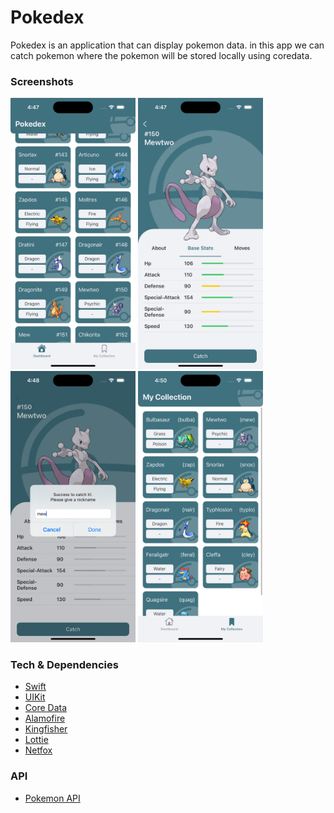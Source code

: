 # Pokedex #
Pokedex is an application that can display pokemon data. in this app we can catch pokemon where the pokemon will be stored locally using coredata.

### Screenshots ###
<img src="screenshots/1.png" width="200">
<img src="screenshots/2.png" width="200">
<img src="screenshots/3.png" width="200">
<img src="screenshots/4.png" width="200">

### Tech & Dependencies ###
* [Swift](https://developer.apple.com/swift/)
* [UIKit](https://developer.apple.com/documentation/uikit)
* [Core Data](https://developer.apple.com/documentation/coredata)
* [Alamofire](https://github.com/Alamofire/Alamofire)
* [Kingfisher](https://github.com/onevcat/Kingfisher)
* [Lottie](https://github.com/airbnb/lottie-ios)
* [Netfox](https://github.com/kasketis/netfox)

### API ###
* [Pokemon API](https://pokeapi.co)

